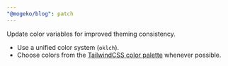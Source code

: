 ```yaml
---
"@mogeko/blog": patch
---
```


Update color variables for improved theming consistency.

- Use a unified color system (`oklch`).
- Choose colors from the [TailwindCSS color palette](https://tailwindcss.com/docs/colors) whenever possible.
